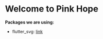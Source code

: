 # Welcome to Pink Hope


**Packages we are using:**

- flutter_svg: [link](https://pub.dev/packages/flutter_svg)
